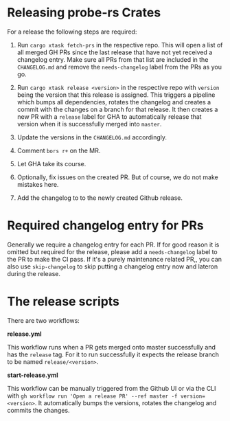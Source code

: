 # Releasing probe-rs Crates

For a release the following steps are required:

1. Run `cargo xtask fetch-prs` in the respective repo. This will open a list of all merged GH PRs since the last release that have not yet received a changelog entry. Make sure all PRs from that list are included in the `CHANGELOG.md` and remove the `needs-changelog` label from the PRs as you go.

2. Run `cargo xtask release <version>` in the respective repo with `version` being the version that this release is assigned. This triggers a pipeline which bumps all dependencies, rotates the changelog and creates a commit with the changes on a branch for that release. It then creates a new PR with a `release` label for GHA to automatically release that version when it is successfully merged into `master`.

3. Update the versions in the `CHANGELOG.md` accordingly.

4. Comment `bors r+` on the MR.

5. Let GHA take its course.

6. Optionally, fix issues on the created PR. But of course, we do not make mistakes here.

7. Add the changelog to to the newly created Github release.

# Required changelog entry for PRs

Generally we require a changelog entry for each PR. If for good reason it is omitted but required for the release, please add a `needs-changelog` label to the PR to make the CI pass. If it's a purely maintenance related PR,, you can also use `skip-changelog` to skip putting a changelog entry now and lateron during the release.

# The release scripts

There are two workflows:

**release.yml**

This workflow runs when a PR gets merged onto master successfully and has the `release` tag. For it to run successfully it expects the release branch to be named `release/<version>`.

**start-release.yml**

This workflow can be manually triggered from the Github UI or via the CLI with `gh workflow run 'Open a release PR' --ref master -f version=<version>`. It automatically bumps the versions, rotates the changelog and commits the changes.
